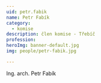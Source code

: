 ```yaml
---
uid: petr.fabik
name: Petr Fabík
category:
  - komise
description: člen komise - Třebíč
profession:
heroImg: banner-default.jpg
img: people/petr-fabik.jpg

---
```


Ing. arch. Petr Fabík
